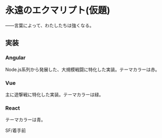 永遠のエクマリプト(仮題)
======================

――言葉によって、わたしたちは強くなる。



## 実装
### Angular
Node.js系列から発展した、大規模戦闘に特化した実装。テーマカラーは赤。

### Vue
主に遊撃戦に特化した実装。テーマカラーは緑。

### React
テーマカラーは青。

SF/着手前

